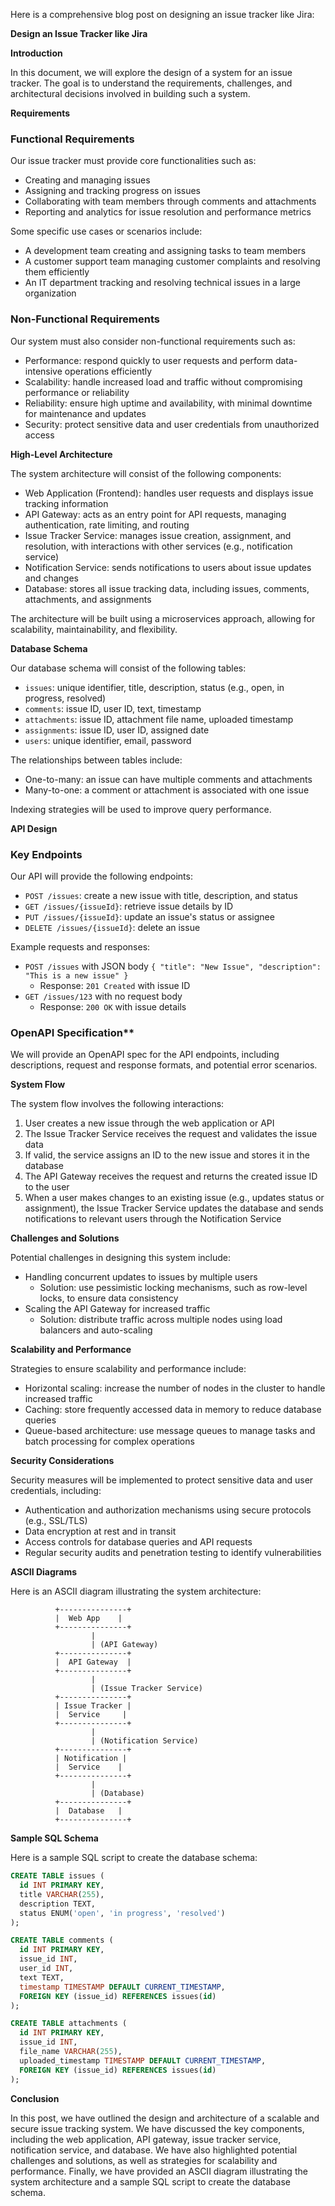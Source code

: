 Here is a comprehensive blog post on designing an issue tracker like Jira:

**Design an Issue Tracker like Jira**

**Introduction**

In this document, we will explore the design of a system for an issue tracker. The goal is to understand the requirements, challenges, and architectural decisions involved in building such a system.

**Requirements**

### Functional Requirements

Our issue tracker must provide core functionalities such as:

* Creating and managing issues
* Assigning and tracking progress on issues
* Collaborating with team members through comments and attachments
* Reporting and analytics for issue resolution and performance metrics

Some specific use cases or scenarios include:

* A development team creating and assigning tasks to team members
* A customer support team managing customer complaints and resolving them efficiently
* An IT department tracking and resolving technical issues in a large organization

### Non-Functional Requirements

Our system must also consider non-functional requirements such as:

* Performance: respond quickly to user requests and perform data-intensive operations efficiently
* Scalability: handle increased load and traffic without compromising performance or reliability
* Reliability: ensure high uptime and availability, with minimal downtime for maintenance and updates
* Security: protect sensitive data and user credentials from unauthorized access

**High-Level Architecture**

The system architecture will consist of the following components:

* Web Application (Frontend): handles user requests and displays issue tracking information
* API Gateway: acts as an entry point for API requests, managing authentication, rate limiting, and routing
* Issue Tracker Service: manages issue creation, assignment, and resolution, with interactions with other services (e.g., notification service)
* Notification Service: sends notifications to users about issue updates and changes
* Database: stores all issue tracking data, including issues, comments, attachments, and assignments

The architecture will be built using a microservices approach, allowing for scalability, maintainability, and flexibility.

**Database Schema**

Our database schema will consist of the following tables:

* `issues`: unique identifier, title, description, status (e.g., open, in progress, resolved)
* `comments`: issue ID, user ID, text, timestamp
* `attachments`: issue ID, attachment file name, uploaded timestamp
* `assignments`: issue ID, user ID, assigned date
* `users`: unique identifier, email, password

The relationships between tables include:

* One-to-many: an issue can have multiple comments and attachments
* Many-to-one: a comment or attachment is associated with one issue

Indexing strategies will be used to improve query performance.

**API Design**

### Key Endpoints

Our API will provide the following endpoints:

* `POST /issues`: create a new issue with title, description, and status
* `GET /issues/{issueId}`: retrieve issue details by ID
* `PUT /issues/{issueId}`: update an issue's status or assignee
* `DELETE /issues/{issueId}`: delete an issue

Example requests and responses:

* `POST /issues` with JSON body `{ "title": "New Issue", "description": "This is a new issue" }`
	+ Response: `201 Created` with issue ID
* `GET /issues/123` with no request body
	+ Response: `200 OK` with issue details

### OpenAPI Specification**

We will provide an OpenAPI spec for the API endpoints, including descriptions, request and response formats, and potential error scenarios.

**System Flow**

The system flow involves the following interactions:

1. User creates a new issue through the web application or API
2. The Issue Tracker Service receives the request and validates the issue data
3. If valid, the service assigns an ID to the new issue and stores it in the database
4. The API Gateway receives the request and returns the created issue ID to the user
5. When a user makes changes to an existing issue (e.g., updates status or assignment), the Issue Tracker Service updates the database and sends notifications to relevant users through the Notification Service

**Challenges and Solutions**

Potential challenges in designing this system include:

* Handling concurrent updates to issues by multiple users
	+ Solution: use pessimistic locking mechanisms, such as row-level locks, to ensure data consistency
* Scaling the API Gateway for increased traffic
	+ Solution: distribute traffic across multiple nodes using load balancers and auto-scaling

**Scalability and Performance**

Strategies to ensure scalability and performance include:

* Horizontal scaling: increase the number of nodes in the cluster to handle increased traffic
* Caching: store frequently accessed data in memory to reduce database queries
* Queue-based architecture: use message queues to manage tasks and batch processing for complex operations

**Security Considerations**

Security measures will be implemented to protect sensitive data and user credentials, including:

* Authentication and authorization mechanisms using secure protocols (e.g., SSL/TLS)
* Data encryption at rest and in transit
* Access controls for database queries and API requests
* Regular security audits and penetration testing to identify vulnerabilities

**ASCII Diagrams**

Here is an ASCII diagram illustrating the system architecture:
```
          +---------------+
          |  Web App    |
          +---------------+
                  |
                  | (API Gateway)
          +---------------+
          |  API Gateway  |
          +---------------+
                  |
                  | (Issue Tracker Service)
          +---------------+
          | Issue Tracker |
          |  Service     |
          +---------------+
                  |
                  | (Notification Service)
          +---------------+
          | Notification |
          |  Service    |
          +---------------+
                  |
                  | (Database)
          +---------------+
          |  Database   |
          +---------------+
```
**Sample SQL Schema**

Here is a sample SQL script to create the database schema:
```sql
CREATE TABLE issues (
  id INT PRIMARY KEY,
  title VARCHAR(255),
  description TEXT,
  status ENUM('open', 'in progress', 'resolved')
);

CREATE TABLE comments (
  id INT PRIMARY KEY,
  issue_id INT,
  user_id INT,
  text TEXT,
  timestamp TIMESTAMP DEFAULT CURRENT_TIMESTAMP,
  FOREIGN KEY (issue_id) REFERENCES issues(id)
);

CREATE TABLE attachments (
  id INT PRIMARY KEY,
  issue_id INT,
  file_name VARCHAR(255),
  uploaded_timestamp TIMESTAMP DEFAULT CURRENT_TIMESTAMP,
  FOREIGN KEY (issue_id) REFERENCES issues(id)
);
```
**Conclusion**

In this post, we have outlined the design and architecture of a scalable and secure issue tracking system. We have discussed the key components, including the web application, API gateway, issue tracker service, notification service, and database. We have also highlighted potential challenges and solutions, as well as strategies for scalability and performance. Finally, we have provided an ASCII diagram illustrating the system architecture and a sample SQL script to create the database schema.
